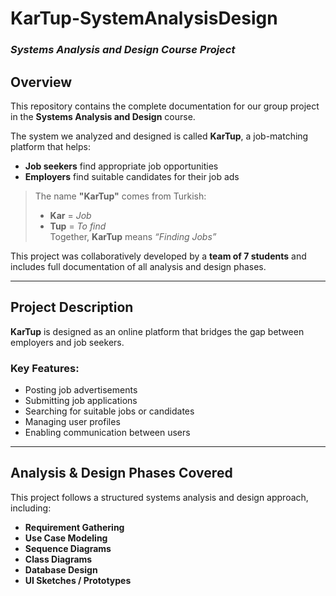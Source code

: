 # KarTup-SystemAnalysisDesign  
### *Systems Analysis and Design Course Project*

## Overview  
This repository contains the complete documentation for our group project in the **Systems Analysis and Design** course.

The system we analyzed and designed is called **KarTup**, a job-matching platform that helps:  
-  **Job seekers** find appropriate job opportunities  
-  **Employers** find suitable candidates for their job ads  

> The name **"KarTup"** comes from Turkish:  
> - **Kar** = *Job*  
> - **Tup** = *To find*  
> Together, **KarTup** means *“Finding Jobs”*

This project was collaboratively developed by a **team of 7 students** and includes full documentation of all analysis and design phases.

---

## Project Description  

**KarTup** is designed as an online platform that bridges the gap between employers and job seekers.  

### Key Features:
- Posting job advertisements  
- Submitting job applications  
- Searching for suitable jobs or candidates  
- Managing user profiles  
- Enabling communication between users  

---

## Analysis & Design Phases Covered  

This project follows a structured systems analysis and design approach, including:  
-  **Requirement Gathering**  
-  **Use Case Modeling**  
-  **Sequence Diagrams**  
-  **Class Diagrams**  
-  **Database Design**  
-  **UI Sketches / Prototypes**
